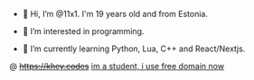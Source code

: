 - 👋 Hi, I’m @11x1. I'm 19 years old and from Estonia.
  
- 👀 I’m interested in programming.

- 🌱 I’m currently learning Python, Lua, C++ and React/Nextjs.
  
@ ~~https://khey.codes~~ [im a student, i use free domain now](https://11x1.github.io/)
